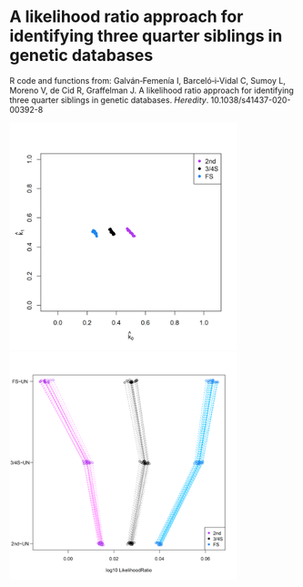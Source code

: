 # A likelihood ratio approach for identifying three quarter siblings in genetic databases

R code and functions from: Galván‐Femenía I, Barceló‐i‐Vidal C, Sumoy L, Moreno V, de Cid R, Graffelman J. A likelihood ratio approach for identifying three quarter siblings in genetic databases. *Heredity*. 10.1038/s41437-020-00392-8

<img src="https://github.com/ivangalvan/LR-3.4S/blob/master/plots/k0_k1_plot.png" width="400" height="400"><img src="https://github.com/ivangalvan/LR-3.4S/blob/master/plots/LR_FS_2nd_34S.png" width="400" height="400">


